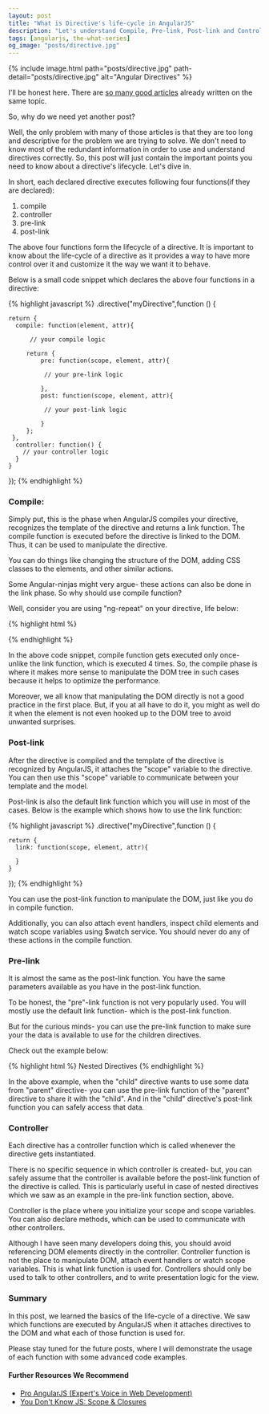 ```yaml
---
layout: post
title: "What is Directive's life-cycle in AngularJS"
description: "Let's understand Compile, Pre-link, Post-link and Controller functions in AngularJS directives. AngularJS Directive lifehooks. This article explains importance of each function and when to use which function in AngularJS directives."
tags: [angularjs, the-what-series]
og_image: "posts/directive.jpg"
---
```


{% include image.html path="posts/directive.jpg" path-detail="posts/directive.jpg" alt="Angular Directives" %}

I'll be honest here. There are [so many good articles](https://www.google.com/webhp?sourceid=chrome-instant&ion=1&espv=2&ie=UTF-8#q=directives%20life%20cycle%20in%20angularjs) already written on the same topic.

So, why do we need yet another post?

Well, the only problem with many of those articles is that they are too long and descriptive for the problem we are trying to solve. We don't need to know most of the redundant information in order to use and understand directives correctly. So, this post will just contain the important points you need to know about a directive's lifecycle. Let's dive in.

In short, each declared directive executes following four functions(if they are declared):
1. compile
2. controller
3. pre-link
4. post-link

The above four functions form the lifecycle of a directive. It is important to know about the life-cycle of a directive as it provides a way to have more control over it and customize it the way we want it to behave.

Below is a small code snippet which declares the above four functions in a directive:

{% highlight javascript %}
.directive("myDirective",function () {

    return {
      compile: function(element, attr){

          // your compile logic
 
         return {
             pre: function(scope, element, attr){

              // your pre-link logic
 
             },
             post: function(scope, element, attr){

              // your post-link logic
 
             }
         };
     },
	  controller: function() {
        // your controller logic
      }
    }
});
{% endhighlight %}


### Compile:
Simply put, this is the phase when AngularJS compiles your directive, recognizes the template of the directive and returns a link function. The compile function is executed before the directive is linked to the DOM. Thus, it can be used to manipulate the directive.

You can do things like changing the structure of the DOM, adding CSS classes to the elements, and other similar actions.

Some Angular-ninjas might very argue- these actions can also be done in the link phase. So why should use compile function?

Well, consider you are using "ng-repeat" on your directive, life below:

{% highlight html %}
<div ng-repeat="items in [1,2,3,4]" my-directive>
{% endhighlight %}

In the above code snippet, compile function gets executed only once- unlike the link function, which is executed 4 times. So, the compile phase is where it makes more sense to manipulate the DOM tree in such cases because it helps to optimize the performance.

Moreover, we all know that manipulating the DOM directly is not a good practice in the first place. But, if you at all have to do it, you might as well do it when the element is not even hooked up to the DOM tree to avoid unwanted surprises.


### Post-link
After the directive is compiled and the template of the directive is recognized by AngularJS, it attaches the "scope" variable to the directive. You can then use this "scope" variable to communicate between your template and the model.

Post-link is also the default link function which you will use in most of the cases. Below is the example which shows how to use the link function:

{% highlight javascript %}
.directive("myDirective",function () {

    return {
      link: function(scope, element, attr){

      }
    }
});
{% endhighlight %}

You can use the post-link function to manipulate the DOM, just like you do in compile function.

Additionally, you can also attach event handlers, inspect child elements and watch scope variables using $watch service. You should never do any of these actions in the compile function.


### Pre-link
It is almost the same as the post-link function. You have the same parameters available as you have in the post-link function.

To be honest, the "pre"-link function is not very popularly used. You will mostly use the default link function- which is the post-link function.

But for the curious minds- you can use the pre-link function to make sure your the data is available to use for the children directives. 

Check out the example below:

{% highlight html %}
<parent>
	<child>
		Nested Directives
	</child>
</parent>
{% endhighlight %}

In the above example, when the "child" directive wants to use some data from "parent" directive- you can use the pre-link function of the "parent" directive to share it with the "child". And in the "child" directive's post-link function you can safely access that data.


### Controller
Each directive has a controller function which is called whenever the directive gets instantiated.

There is no specific sequence in which controller is created- but, you can safely assume that the controller is available before the post-link function of the directive is called. This is particularly useful in case of nested directives which we saw as an example in the pre-link function section, above.

Controller is the place where you initialize your scope and scope variables. You can also declare methods, which can be used to communicate with other controllers.

Although I have seen many developers doing this, you should avoid referencing DOM elements directly in the controller. Controller function is not the place to manipulate DOM, attach event handlers or watch scope variables. This is what link function is used for. Controllers should only be used to talk to other controllers, and to write presentation logic for the view.


### Summary
In this post, we learned the basics of the life-cycle of a directive. We saw which functions are executed by AngularJS when it attaches directives to the DOM and what each of those function is used for.

Please stay tuned for the future posts, where I will demonstrate the usage of each function with some advanced code examples.


#### Further Resources We Recommend

- [Pro AngularJS (Expert's Voice in Web Development)](https://amzn.to/3csc4EM)
- [You Don't Know JS: Scope & Closures](https://amzn.to/2Idk9iz)
